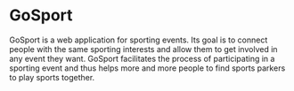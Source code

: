 # GoSport
GoSport is a web application for sporting events. Its goal is to connect people with the same sporting interests and allow them to get involved in any event they want.  GoSport facilitates the process of participating in a sporting event and thus helps more and more people to find sports parkers to play sports together.
